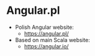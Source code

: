 # Angular.pl

* Polish Angular website:
  * https://angular.pl/
* Based on main Scala website:
  * https://angular.io/
